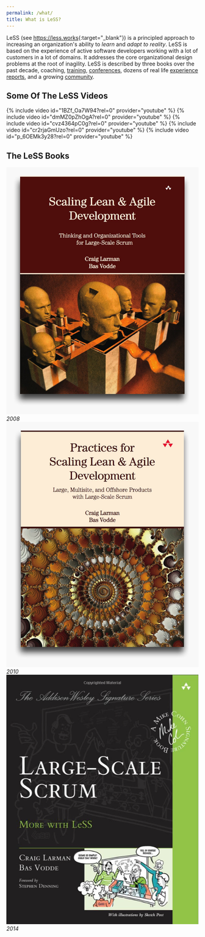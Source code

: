 ```yaml
---
permalink: /what/
title: What is LeSS?
---
```

LeSS (see <https://less.works>{:target="_blank"}) is a principled approach to increasing
an organization's ability to *learn* and *adapt to reality*. LeSS is based
on the experience of active software developers working with a lot of
customers in a lot of domains.  It addresses the core organizational
design problems at the root of inagility.  LeSS is described by three
books over the past decade, coaching,
[training](https://less.works/courses/less-courses.html),
[conferences](https://less.works/less-conferences/2019-munich/index.html),
dozens of real life [experience reports](https://less.works/case-studies/index.html), and
a growing [community](https://less.works/resources/communities.html).

## Some Of The LeSS Videos
{% include video id="1BZf_Oa7W94?rel=0" provider="youtube" %} 
{% include video id="dmMZ0pZhOgA?rel=0" provider="youtube" %} 
{% include video id="cvz4364pC0g?rel=0" provider="youtube" %}
{% include video id="cr2rjaGmUzo?rel=0" provider="youtube" %}
{% include video id="p_6OEMk3y28?rel=0" provider="youtube" %}

## The LeSS Books
![Scaling Lean and Agile Development](../images/Scaling-Lean-and-Agile-Development-book-cover.jpg)*2008*
![Practices For Scaling Lean and Agile Development](../images/Practices-for-Scaling-Lean-and-Agile-Devevlopment-book-cover.jpg)*2010*
![Large Scale Scrum: More With LeSS](../images/More-With-LeSS-book-cover.png)*2014*


